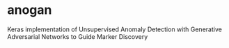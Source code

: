 # anogan
Keras implementation of Unsupervised Anomaly Detection with Generative Adversarial Networks to Guide Marker Discovery
